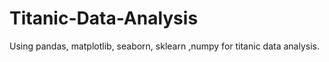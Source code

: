 # Titanic-Data-Analysis
Using pandas, matplotlib, seaborn, sklearn ,numpy  for  titanic data analysis.
